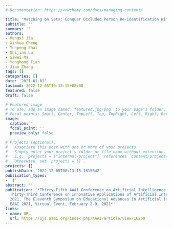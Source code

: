 ```yaml
---
# Documentation: https://wowchemy.com/docs/managing-content/

title: 'Matching on Sets: Conquer Occluded Person Re-identification Without Alignment'
subtitle: ''
summary: ''
authors:
- Mengxi Jia
- Xinhua Cheng
- Yunpeng Zhai
- Shijian Lu
- Siwei Ma
- Yonghong Tian
- Jian Zhang
tags: []
categories: []
date: '2021-01-01'
lastmod: 2022-12-05T16:13:15+08:00
featured: false
draft: false

# Featured image
# To use, add an image named `featured.jpg/png` to your page's folder.
# Focal points: Smart, Center, TopLeft, Top, TopRight, Left, Right, BottomLeft, Bottom, BottomRight.
image:
  caption: ''
  focal_point: ''
  preview_only: false

# Projects (optional).
#   Associate this post with one or more of your projects.
#   Simply enter your project's folder or file name without extension.
#   E.g. `projects = ["internal-project"]` references `content/project/deep-learning/index.md`.
#   Otherwise, set `projects = []`.
projects: []
publishDate: '2022-12-05T08:13:15.181564Z'
publication_types:
- '1'
abstract: ''
publication: '*Thirty-Fifth AAAI Conference on Artificial Intelligence, AAAI 2021,
  Thirty-Third Conference on Innovative Applications of Artificial Intelligence, IAAI
  2021, The Eleventh Symposium on Educational Advances in Artificial Intelligence,
  EAAI 2021, Virtual Event, February 2-9, 2021*'
links:
- name: URL
  url: https://ojs.aaai.org/index.php/AAAI/article/view/16260
---
```

